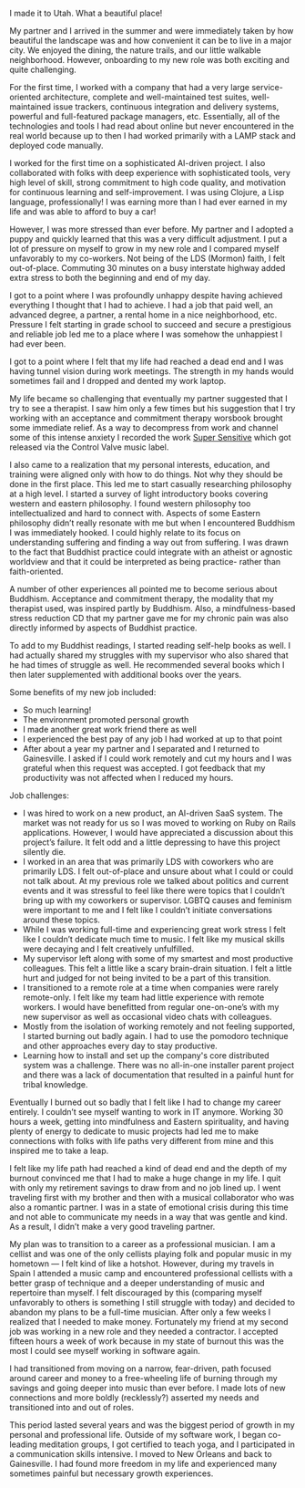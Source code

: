 I made it to Utah. What a beautiful place!

My partner and I arrived in the summer and were immediately taken by how beautiful the landscape was and how convenient it can be to live in a major city. We enjoyed the dining, the nature trails, and our little walkable neighborhood. However, onboarding to my new role was both exciting and quite challenging.

For the first time, I worked with a company that had a very large service-oriented architecture, complete and well-maintained test suites, well-maintained issue trackers, continuous integration and delivery systems, powerful and full-featured package managers, etc. Essentially, all of the technologies and tools I had read about online but never encountered in the real world because up to then I had worked primarily with a LAMP stack and deployed code manually.

I worked for the first time on a sophisticated AI-driven project. I also collaborated with folks with deep experience with sophisticated tools, very high level of skill, strong commitment to high code quality, and motivation for continuous learning and self-improvement. I was using Clojure, a Lisp language, professionally! I was earning more than I had ever earned in my life and was able to afford to buy a car!

However, I was more stressed than ever before. My partner and I adopted a puppy and quickly learned that this was a very difficult adjustment. I put a lot of pressure on myself to grow in my new role and I compared myself unfavorably to my co-workers. Not being of the LDS (Mormon) faith, I felt out-of-place. Commuting 30 minutes on a busy interstate highway added extra stress to both the beginning and end of my day.

I got to a point where I was profoundly unhappy despite having achieved everything I thought that I had to achieve. I had a job that paid well, an advanced degree, a partner, a rental home in a nice neighborhood, etc. Pressure I felt starting in grade school to succeed and secure a prestigious and reliable job led me to a place where I was somehow the unhappiest I had ever been.

I got to a point where I felt that my life had reached a dead end and I was having tunnel vision during work meetings. The strength in my hands would sometimes fail and I dropped and dented my work laptop.

My life became so challenging that eventually my partner suggested that I try to see a therapist. I saw him only a few times but his suggestion that I try working with an acceptance and commitment therapy worsbook brought some immediate relief. As a way to decompress from work and channel some of this intense anxiety I recorded the work [Super Sensitive](https://controlvalve1.bandcamp.com/album/super-sensitive) which got released via the Control Valve music label.

I also came to a realization that my personal interests, education, and training were aligned only with how to do things. Not why they should be done in the first place. This led me to start casually researching philosophy at a high level. I started a survey of light introductory books covering western and eastern philosophy. I found western philosophy too intellectualized and hard to connect with. Aspects of some Eastern philosophy didn’t really resonate with me but when I encountered Buddhism I was immediately hooked. I could highly relate to its focus on understanding suffering and finding a way out from suffering. I was drawn to the fact that Buddhist practice could integrate with an atheist or agnostic worldview and that it could be interpreted as being practice- rather than faith-oriented.

A number of other experiences all pointed me to become serious about Buddhism. Acceptance and commitment therapy, the modality that my therapist used, was inspired partly by Buddhism. Also, a mindfulness-based stress reduction CD that my partner gave me for my chronic pain was also directly informed by aspects of Buddhist practice.

To add to my Buddhist readings, I started reading self-help books as well. I had actually shared my struggles with my supervisor who also shared that he had times of struggle as well. He recommended several books which I then later supplemented with additional books over the years.

Some benefits of my new job included:

- So much learning!
- The environment promoted personal growth
- I made another great work friend there as well
- I experienced the best pay of any job I had worked at up to that point
- After about a year my partner and I separated and I returned to Gainesville. I asked if I could work remotely and cut my hours and I was grateful when this request was accepted. I got feedback that my productivity was not affected when I reduced my hours.

Job challenges:

- I was hired to work on a new product, an AI-driven SaaS system. The market was not ready for us so I was moved to working on Ruby on Rails applications. However, I would have appreciated a discussion about this project’s failure. It felt odd and a little depressing to have this project silently die.
- I worked in an area that was primarily LDS with coworkers who are primarily LDS. I felt out-of-place and unsure about what I could or could not talk about. At my previous role we talked about politics and current events and it was stressful to feel like there were topics that I couldn’t bring up with my coworkers or supervisor. LGBTQ causes and feminism were important to me and I felt like I couldn’t initiate conversations around these topics.
- While I was working full-time and experiencing great work stress I felt like I couldn’t dedicate much time to music. I felt like my musical skills were decaying and I felt creatively unfulfilled.
- My supervisor left along with some of my smartest and most productive colleagues. This felt a little like a scary brain-drain situation. I felt a little hurt and judged for not being invited to be a part of this transition.
- I transitioned to a remote role at a time when companies were rarely remote-only. I felt like my team had little experience with remote workers. I would have benefitted from regular one-on-one’s with my new supervisor as well as occasional video chats with colleagues.
- Mostly from the isolation of working remotely and not feeling supported, I started burning out badly again. I had to use the pomodoro technique and other approaches every day to stay productive.
- Learning how to install and set up the company's core distributed system was a challenge. There was no all-in-one installer parent project and there was a lack of documentation that resulted in a painful hunt for tribal knowledge.

Eventually I burned out so badly that I felt like I had to change my career entirely. I couldn’t see myself wanting to work in IT anymore. Working 30 hours a week, getting into mindfulness and Eastern spirituality, and having plenty of energy to dedicate to music projects had led me to make connections with folks with life paths very different from mine and this inspired me to take a leap.

I felt like my life path had reached a kind of dead end and the depth of my burnout convinced me that I had to make a huge change in my life. I quit with only my retirement savings to draw from and no job lined up. I went traveling first with my brother and then with a musical collaborator who was also a romantic partner. I was in a state of emotional crisis during this time and not able to communicate my needs in a way that was gentle and kind. As a result, I didn’t make a very good traveling partner.

My plan was to transition to a career as a professional musician. I am a cellist and was one of the only cellists playing folk and popular music in my hometown — I felt kind of like a hotshot. However, during my travels in Spain I attended a music camp and encountered professional cellists with a better grasp of technique and a deeper understanding of music and repertoire than myself. I felt discouraged by this (comparing myself unfavorably to others is something I still struggle with today) and decided to abandon my plans to be a full-time musician. After only a few weeks I realized that I needed to make money. Fortunately my friend at my second job was working in a new role and they needed a contractor. I accepted fifteen hours a week of work because in my state of burnout this was the most I could see myself working in software again.

I had transitioned from moving on a narrow, fear-driven, path focused around career and money to a free-wheeling life of burning through my savings and going deeper into music than ever before. I made lots of new connections and more boldly (recklessly?) asserted my needs and transitioned into and out of roles.

This period lasted several years and was the biggest period of growth in my personal and professional life. Outside of my software work, I began co-leading meditation groups, I got certified to teach yoga, and I participated in a communication skills intensive. I moved to New Orleans and back to Gainesville. I had found more freedom in my life and experienced many sometimes painful but necessary growth experiences.
